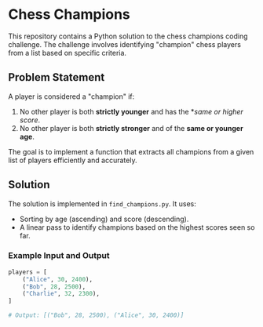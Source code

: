 # Chess Champions

This repository contains a Python solution to the chess champions coding challenge. The challenge involves identifying "champion" chess players from a list based on specific criteria.

## Problem Statement

A player is considered a "champion" if:
1. No other player is both **strictly younger** and has the **same or *higher score**.
2. No other player is both **strictly stronger** and of the **same or younger age**.

The goal is to implement a function that extracts all champions from a given list of players efficiently and accurately.

## Solution

The solution is implemented in `find_champions.py`. It uses:
- Sorting by age (ascending) and score (descending).
- A linear pass to identify champions based on the highest scores seen so far.

### Example Input and Output
```python
players = [
    ("Alice", 30, 2400),
    ("Bob", 28, 2500),
    ("Charlie", 32, 2300),
]

# Output: [("Bob", 28, 2500), ("Alice", 30, 2400)]
